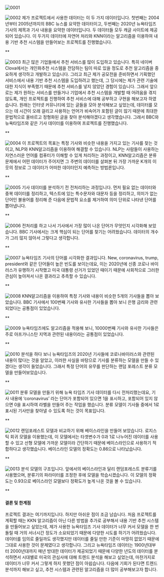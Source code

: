![0001](https://user-images.githubusercontent.com/63702924/126041919-d50405fd-7a1e-46bd-a50c-e21177167a6b.jpg)

![0002](https://user-images.githubusercontent.com/63702924/126041922-9745352a-07d1-445c-8e36-0a14b40ce4c1.jpg)
제가 프로젝트에서 사용한 데이터는 이 두 가지 데이터입니다. 첫번째는 2004년부터 2005년까지의 BBC 뉴스를 요약한 데이터이고, 두번째는 2020년 뉴욕타임즈 기사의 제목과 기사 내용을 요약한 데이터입니다. 두 데이터들 모두 캐글 사이트에 제공되어 있습니다. 이 두가지 데이터에 자연어 처리와 KNN이라는 알고리즘을 이용하여 내용 기반 추천 시스템을 만들어보는 프로젝트를 진행했습니다.

**

![0003](https://user-images.githubusercontent.com/63702924/126041923-45c99a01-6cdd-4ccc-a798-262a333421fc.jpg)
최근 많은 기업들에서 추천 서비스를 많이 도입하고 있습니다. 특히 네이버 Clova에서는 개인화추천 시스템을 전담하는 팀이 따로 있을 정도로 추천 알고리즘을 중요하게 생각하고 개발하고 있습니다. 그리고 최근 제가 공모전을 준비하면서 기획했던 서비스에서 내용 기반 추천 시스템을 도입하려고 했는데, 그 당시에는 제가 관련 기술에 대한 지식이 부족했기 때문에 추천 서비스를 넣지 않았던 경험이 있습니다. 그래서 앞으로는 제가 원하는 서비스를 만들거나 기업에서 추천 시스템을 개발할 때 어려움을 겪지 않도록, 개인 프로젝트를 진행하여 추천 서비스에 대해 공부하고 구현을 해보고자 하였습니다. 원래는 인터넷 커뮤니티에 있는 글들을 모아 분석해보고 싶었는데, 데이터를 모으는 데 시간이 오래 걸리고 사용하는 언어가 비속어가 포함된 글이 많기 때문에 최대한 문법적으로 올바르고 정형화된 글을 찾아 분석해야겠다고 생각했습니다. 그래서 BBC와 뉴욕타임즈와 같은 기사 데이터를 이용하여 프로젝트를 진행했습니다.

**

![0004](https://user-images.githubusercontent.com/63702924/126041924-94b5f7bc-7f59-4c41-9b2f-91c2e5c25c80.jpg)
이 프로젝트의 목표는 특정 기사와 비슷한 내용을 가지고 있는 기사를 찾는 것이고, NLP와 KNN알고리즘을 이용하여 해결할 수 있습니다. NLP는 사람들이 사용하는 자연스러운 언어를 컴퓨터가 이해할 수 있게 처리하는 과정이고, KNN알고리즘은 분류 문제에서 어떤 데이터가 주어지면 그 주변의 데이터를 살펴본 뒤 가장 가까운 K개의 이웃의 정보로 그 데이터가 어떠한 데이터인지 예측하는 방법론입니다. 

**

![0005](https://user-images.githubusercontent.com/63702924/126041926-4806a4aa-8e7e-446a-af4d-d891da0dc010.jpg)
기사 데이터를 분석하기 전 전처리하는 과정입니다. 먼저 필요 없는 데이터와 중복 데이터를 정리하고, 텍스트에 있는 특수문자와 대문자 등을 정리하고, 의미가 없는 단어인 불용어를 정리해 준 다음에 문법적 요소를 제거하여 의미 단위로 나타낸 단어를 뽑아냅니다. 

**

![0006](https://user-images.githubusercontent.com/63702924/126041928-5da65f4a-9b78-46fd-b96f-c85c45a067b8.jpg)
전처리를 하고 나서 기사에서 가장 많이 나온 단어가 무엇인지 시각화해 보았습니다. BBC 기사에서는 크게 핵심이 되는 단어를 찾기는 어려웠습니다. 데이터의 개수가 그리 많지 않아서 그렇다고 생각합니다.

**

![0007](https://user-images.githubusercontent.com/63702924/126041929-49bfc09c-5c19-4b1b-9948-f6568ece1d0d.jpg)
뉴욕타임즈 기사의 단어를 시각화한 결과입니다. New, coronavirus, trump, president와 같은 단어들이 높은 빈도를 보이는데요, 이는 2020년에 신종 코로나 바이러스가 유행하기 시작했고 미국 대통령 선거가 있었던 때이기 때문에 사회적으로 그러한 관심이 높아져서 나온 결과라고 추측할 수 있습니다.

**

![0008](https://user-images.githubusercontent.com/63702924/126041930-f767c15a-543d-437e-81e5-a993fc79af81.jpg)
KNN알고리즘을 이용하여 특정 기사와 내용이 비슷한 5개의 기사들을 뽑아 보았습니다. BBC 기사에서 100번째 기사와 유사한 기사들을 뽑아 보니 은행 금리와 관련되었다는 공통점이 있었습니다. 

**

![0009](https://user-images.githubusercontent.com/63702924/126041931-1a3bc38c-e1bc-4d70-8736-1b954b234f42.jpg)
뉴욕타임즈에도 알고리즘을 적용해 보니, 10000번째 기사와 유사한 기사들은 주로 아프가니스탄 지역과 관련된 내용이라는 공통점이 있었습니다.

**

![0010](https://user-images.githubusercontent.com/63702924/126041932-4523fea1-8b26-4aa7-b66f-eca33da4e9b4.jpg)
분석을 하다 보니 뉴욕타임즈의 2020년 기사들에 코로나바이러스와 관련된 내용이 많다는 것을 알았고, 이러한 사실을 바탕으로 기사를 분류하는 모델을 만들 수 있겠다는 생각이 들었습니다. 그래서 특정 단어의 유무를 판단하는 랜덤 포레스트 분류 모델을 만들어보았습니다.

**

![0011](https://user-images.githubusercontent.com/63702924/126041933-3dd030dd-0561-4d0a-9a9e-ba152b46438c.jpg)
분류 모델을 만들기 위해 뉴욕 타임즈 기사 데이터를 다시 전처리했는데요, 기사 내용에 ‘coronavirus’ 라는 단어가 포함되어 있으면 1을 표시하고, 포함되어 있지 않으면 0을 표시하여 라벨을 만들어 주는 작업을 했습니다. 분류 모델이 기사들 중에서 1로 표시된 기사만을 찾아낼 수 있도록 하는 것이 목표입니다.

**

![0012](https://user-images.githubusercontent.com/63702924/126041934-1aafe102-9bea-4b33-97da-58e98a3fc60f.jpg)
랜덤포레스트 모델과 비교하기 위해 베이스라인을 만들어 보았습니다. 로지스틱 회귀 모델을 이용했는데, 이 모델에서는 타겟변수가 0과 1로 나누어진 데이터를 사용할 수 있고 선형 모델에 가까운 모델이라 간단하기 때문에 베이스라인으로 사용하기 적합하다고 생각했습니다. 베이스라인 모델의 정확도는 0.86으로 나타났습니다.

**

![0013](https://user-images.githubusercontent.com/63702924/126041936-fbfb4025-c6d1-4b3b-80ac-0159d33138ff.jpg)
분석 모델의 구조입니다. 앞에서의 베이스라인과 달리 랜덤포레스트 분류기를 사용했으며, 분류기의 파라미터를 조정한 후에 모델을 학습시켰습니다. 이 모델의 정확도는 0.93으로 베이스라인 모델보다 정확도가 높게 나온 것을 볼 수 있습니다.

**

#### 결론 및 한계점
프로젝트 결과는 여기까지입니다. 하지만 아쉬운 점이 조금 남습니다. 처음 프로젝트를 계획할 때는 KKN 알고리즘이 아닌 다른 방법을 추가로 공부해서 내용 기반 추천 시스템을 만들어보고 싶었는데, 제가 사용한 뉴욕타임즈 기사 데이터가 너무 커서 모델을 한 번 돌릴 때 거의 서너시간 정도가 소요되었기 때문에 다양한 시도를 하기가 어려웠습니다. 데이터를 임의로 줄일까도 생각했지만 데이터를 줄일 만한 기준이 마땅히 없었기 때문에 그대로 사용한 것이 문제였다고 생각합니다. 그리고 뉴욕타임즈 데이터는 1900년대부터 2000년대까지 매년 방대한 데이터가 제공되었기 때문에 다양한 년도의 데이터를 분석하면서 시대별로 미국의 관심사에 대해 트렌드 분석을 해보고 싶었는데, 마찬가지로 데이터가 너무 커서 그렇게 하지 못했던 점이 아쉽습니다. 다음에 기회가 된다면 트렌드 분석까지 해보고 싶고, 추천 시스템과 관련된 알고리즘을 더 많이 공부해보고자 합니다.


